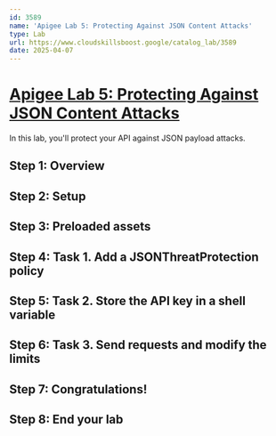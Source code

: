 ```yaml
---
id: 3589
name: 'Apigee Lab 5: Protecting Against JSON Content Attacks'
type: Lab
url: https://www.cloudskillsboost.google/catalog_lab/3589
date: 2025-04-07
---
```


# [Apigee Lab 5: Protecting Against JSON Content Attacks](https://www.cloudskillsboost.google/catalog_lab/3589)

In this lab, you'll protect your API against JSON payload attacks.

## Step 1: Overview

## Step 2: Setup

## Step 3: Preloaded assets

## Step 4: Task 1. Add a JSONThreatProtection policy

## Step 5: Task 2. Store the API key in a shell variable

## Step 6: Task 3. Send requests and modify the limits

## Step 7: Congratulations!

## Step 8: End your lab
